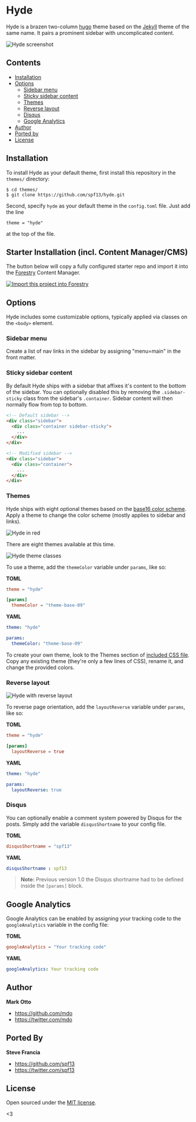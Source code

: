 # Hyde

Hyde is a brazen two-column [hugo](https://gohugo.io) theme based on the [Jekyll](http://jekyllrb.com) theme of the same name.
It pairs a prominent sidebar with uncomplicated content.

![Hyde screenshot](https://f.cloud.github.com/assets/98681/1831228/42af6c6a-7384-11e3-98fb-e0b923ee0468.png)


## Contents

- [Installation](#installation)
- [Options](#options)
  - [Sidebar menu](#sidebar-menu)
  - [Sticky sidebar content](#sticky-sidebar-content)
  - [Themes](#themes)
  - [Reverse layout](#reverse-layout)
  - [Disqus](#disqus)
  - [Google Analytics](#google-analytics)
- [Author](#author)
- [Ported by](#ported-by)
- [License](#license)


## Installation

To install Hyde as your default theme, first install this repository in the `themes/` directory:

    $ cd themes/
    $ git clone https://github.com/spf13/hyde.git

Second, specify `hyde` as your default theme in the `config.toml` file. Just add the line

    theme = "hyde"

at the top of the file.

## Starter Installation (incl. Content Manager/CMS)

The button below will copy a fully configured starter repo and import it into the [Forestry](https://forestry.io) Content Manager.

[![Import this project into Forestry](https://assets.forestry.io/import-to-forestry.svg)](https://app.forestry.io/quick-start?repo=forestryio/hyde-hugo-starter&provider=github&engine=hugo&version=0.42)

## Options

Hyde includes some customizable options, typically applied via classes on the `<body>` element.


### Sidebar menu

Create a list of nav links in the sidebar by assigning "menu=main" in the front matter.


### Sticky sidebar content

By default Hyde ships with a sidebar that affixes it's content to the bottom of the sidebar. You can optionally disabled this by removing the `.sidebar-sticky` class from the sidebar's `.container`. Sidebar content will then normally flow from top to bottom.

```html
<!-- Default sidebar -->
<div class="sidebar">
  <div class="container sidebar-sticky">
    ...
  </div>
</div>

<!-- Modified sidebar -->
<div class="sidebar">
  <div class="container">
    ...
  </div>
</div>
```


### Themes

Hyde ships with eight optional themes based on the [base16 color scheme](https://github.com/chriskempson/base16). Apply a theme to change the color scheme (mostly applies to sidebar and links).

![Hyde in red](https://f.cloud.github.com/assets/98681/1831229/42b0b354-7384-11e3-8462-31b8df193fe5.png)

There are eight themes available at this time.

![Hyde theme classes](https://f.cloud.github.com/assets/98681/1817044/e5b0ec06-6f68-11e3-83d7-acd1942797a1.png)

To use a theme, add the `themeColor` variable under `params`, like so:

**TOML**
```toml
theme = "hyde"

[params]
  themeColor = "theme-base-09"
```

**YAML**
```yaml
theme: "hyde"

params:
  themeColor: "theme-base-09"
```

To create your own theme, look to the Themes section of [included CSS file](https://github.com/spf13/hyde/blob/master/public/css/hyde.css). Copy any existing theme (they're only a few lines of CSS), rename it, and change the provided colors.

### Reverse layout

![Hyde with reverse layout](https://f.cloud.github.com/assets/98681/1831230/42b0d3ac-7384-11e3-8d54-2065afd03f9e.png)

To reverse page orientation, add the `layoutReverse` variable under `params`, like so:

**TOML**
```toml
theme = "hyde"

[params]
  layoutReverse = true
```

**YAML**
```yaml
theme: "hyde"

params:
  layoutReverse: true
```

### Disqus

You can optionally enable a comment system powered by Disqus for the posts. Simply add the variable `disqusShortname` to your config file.

**TOML**
```toml
disqusShortname = "spf13"
```

**YAML**
```yaml
disqusShortname : spf13
```

> **Note:** Previous version 1.0 the Disqus shortname had to be defined inside the `[params]` block.


## Google Analytics

Google Analytics can be enabled by assigning your tracking code to the `googleAnalytics` variable in the config file:

**TOML**
```toml
googleAnalytics = "Your tracking code"
```

**YAML**
```yaml
googleAnalytics: Your tracking code
```

## Author
**Mark Otto**
- <https://github.com/mdo>
- <https://twitter.com/mdo>

## Ported By
**Steve Francia**
- <https://github.com/spf13>
- <https://twitter.com/spf13>

## License

Open sourced under the [MIT license](LICENSE.md).

<3
